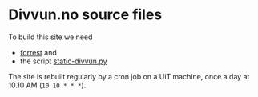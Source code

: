 # Divvun.no source files

To build this site we need

* [forrest](https://giellalt.github.io/infra/forrest-howto.html) and
* the script
  [static-divvun.py](https://github.com/giellalt/giella-core/blob/master/scripts/static-divvun.py)

The site is rebuilt regularly by a cron job on a UiT machine, once a day at 10.10 AM (`10 10 * * *`).
